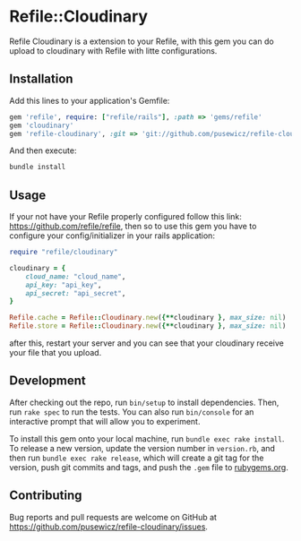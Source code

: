 # Refile::Cloudinary

Refile Cloudinary is a extension to your Refile, with this gem you can do upload to cloudinary with Refile with litte configurations.
## Installation

Add this lines to your application's Gemfile:

```ruby
gem 'refile', require: ["refile/rails"], :path => 'gems/refile'
gem 'cloudinary'
gem 'refile-cloudinary', :git => 'git://github.com/pusewicz/refile-cloudinary.git'
```

And then execute:
```rb
bundle install
```
## Usage
If your not have your Refile properly configured follow this link: https://github.com/refile/refile, then so to use this gem you have to configure your config/initializer in your rails application:
```rb
require "refile/cloudinary"

cloudinary = {
    cloud_name: "cloud_name",
    api_key: "api_key",
    api_secret: "api_secret",
}

Refile.cache = Refile::Cloudinary.new({**cloudinary }, max_size: nil)
Refile.store = Refile::Cloudinary.new({**cloudinary }, max_size: nil)
```
after this, restart your server and you can see that your cloudinary receive your file that you upload.
## Development

After checking out the repo, run `bin/setup` to install dependencies. Then, run `rake spec` to run the tests. You can also run `bin/console` for an interactive prompt that will allow you to experiment.

To install this gem onto your local machine, run `bundle exec rake install`. To release a new version, update the version number in `version.rb`, and then run `bundle exec rake release`, which will create a git tag for the version, push git commits and tags, and push the `.gem` file to [rubygems.org](https://rubygems.org).

## Contributing

Bug reports and pull requests are welcome on GitHub at https://github.com/pusewicz/refile-cloudinary/issues.

